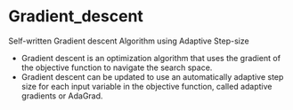 # Gradient_descent

Self-written Gradient descent Algorithm using Adaptive Step-size


- Gradient descent is an optimization algorithm that uses the gradient of the objective function to navigate the search space.
- Gradient descent can be updated to use an automatically adaptive step size for each input variable in the objective function, called adaptive gradients or AdaGrad.
